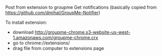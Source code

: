 Post from extension to groupme
Get notifications (basically copied from https://github.com/dmihal/GroupMe-Notifier)

To install extension:
- download http://groupme-chrome.s3-website-us-west-1.amazonaws.com/groupme-chrome.crx
- go to chrome://extensions/
- drag file from computer to extensions page
